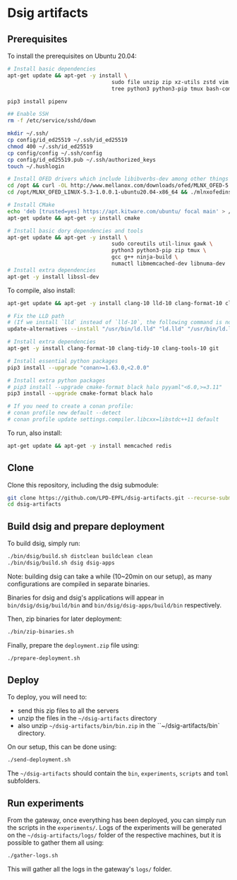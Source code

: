 # Dsig artifacts
## Prerequisites
To install the prerequisites on Ubuntu 20.04:
```sh
# Install basic dependencies
apt-get update && apt-get -y install \
                                 sudo file unzip zip xz-utils zstd vim nano git \
                                 tree python3 python3-pip tmux bash-completion

pip3 install pipenv

## Enable SSH
rm -f /etc/service/sshd/down

mkdir ~/.ssh/
cp config/id_ed25519 ~/.ssh/id_ed25519
chmod 400 ~/.ssh/id_ed25519
cp config/config ~/.ssh/config
cp config/id_ed25519.pub ~/.ssh/authorized_keys
touch ~/.hushlogin

# Install OFED drivers which include libibverbs-dev among other things (e.g., ib_write_bw which otherwise is part of perftest) 
cd /opt && curl -OL http://www.mellanox.com/downloads/ofed/MLNX_OFED-5.3-1.0.0.1/MLNX_OFED_LINUX-5.3-1.0.0.1-ubuntu20.04-x86_64.tgz && tar xf MLNX_OFED_LINUX-5.3-1.0.0.1-ubuntu20.04-x86_64.tgz
cd /opt/MLNX_OFED_LINUX-5.3-1.0.0.1-ubuntu20.04-x86_64 && ./mlnxofedinstall --force --without-fw-update --user-space-only --vma

# Install CMake
echo 'deb [trusted=yes] https://apt.kitware.com/ubuntu/ focal main' > /etc/apt/sources.list.d/kitware.list
apt-get update && apt-get -y install cmake

# Install basic dory dependencies and tools
apt-get update && apt-get -y install \
                                 sudo coreutils util-linux gawk \
                                 python3 python3-pip zip tmux \
                                 gcc g++ ninja-build \
                                 numactl libmemcached-dev libnuma-dev
# Install extra dependencies
apt-get -y install libssl-dev
```

To compile, also install:
```sh
apt-get update && apt-get -y install clang-10 lld-10 clang-format-10 clang-tidy-10 clang-tools-10

# Fix the LLD path
# (If we install `lld` instead of `lld-10`, the following command is not needed)
update-alternatives --install "/usr/bin/ld.lld" "ld.lld" "/usr/bin/ld.lld-10" 20

# Install extra dependencies
apt-get -y install clang-format-10 clang-tidy-10 clang-tools-10 git

# Install essential python packages
pip3 install --upgrade "conan>=1.63.0,<2.0.0"

# Install extra python packages
# pip3 install --upgrade cmake-format black halo pyyaml"<6.0,>=3.11"
pip3 install --upgrade cmake-format black halo

# If you need to create a conan profile:
# conan profile new default --detect
# conan profile update settings.compiler.libcxx=libstdc++11 default
```

To run, also install:
```sh
apt-get update && apt-get -y install memcached redis
```

## Clone
Clone this repository, including the dsig submodule:
```sh
git clone https://github.com/LPD-EPFL/dsig-artifacts.git --recurse-submodules
cd dsig-artifacts
```

## Build dsig and prepare deployment
To build dsig, simply run:
```sh
./bin/dsig/build.sh distclean buildclean clean
./bin/dsig/build.sh dsig dsig-apps
```

Note: building dsig can take a while (10~20min on our setup), as many configurations are compiled in separate binaries.

Binaries for dsig and dsig's applications will appear in `bin/dsig/dsig/build/bin` and `bin/dsig/dsig-apps/build/bin` respectively.

Then, zip binaries for later deployment:
```sh
./bin/zip-binaries.sh
```

Finally, prepare the `deployment.zip` file using:
```sh
./prepare-deployment.sh
```

## Deploy

To deploy, you will need to:
- send this zip files to all the servers
- unzip the files in the `~/dsig-artifacts` directory
- also unzip `~/dsig-artifacts/bin/bin.zip` in the ``~/dsig-artifacts/bin` directory.

On our setup, this can be done using:
```sh
./send-deployment.sh
```

The `~/dsig-artifacts` should contain the `bin`, `experiments`, `scripts` and `toml` subfolders.

## Run experiments

From the gateway, once everything has been deployed, you can simply run the scripts in the `experiments/`.
Logs of the experiments will be generated on the `~/dsig-artifacts/logs/` folder of the respective machines, but it is possible to gather them all using:
```sh
./gather-logs.sh
```
This will gather all the logs in the gateway's `logs/` folder.
